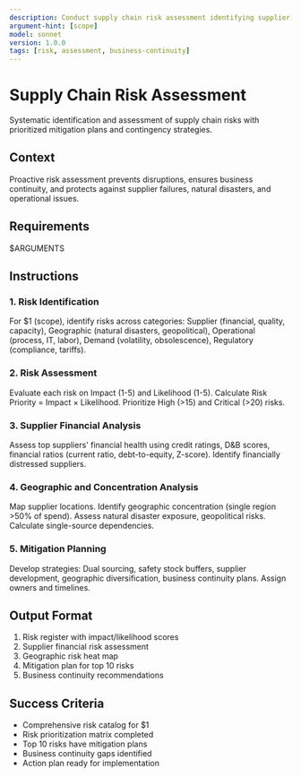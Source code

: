 ```yaml
---
description: Conduct supply chain risk assessment identifying supplier, operational, and geographic risks with mitigation strategies.
argument-hint: [scope]
model: sonnet
version: 1.0.0
tags: [risk, assessment, business-continuity]
---
```


# Supply Chain Risk Assessment

Systematic identification and assessment of supply chain risks with prioritized mitigation plans and contingency strategies.

## Context

Proactive risk assessment prevents disruptions, ensures business continuity, and protects against supplier failures, natural disasters, and operational issues.

## Requirements
$ARGUMENTS

## Instructions

### 1. Risk Identification
For $1 (scope), identify risks across categories: Supplier (financial, quality, capacity), Geographic (natural disasters, geopolitical), Operational (process, IT, labor), Demand (volatility, obsolescence), Regulatory (compliance, tariffs).

### 2. Risk Assessment
Evaluate each risk on Impact (1-5) and Likelihood (1-5). Calculate Risk Priority = Impact × Likelihood. Prioritize High (>15) and Critical (>20) risks.

### 3. Supplier Financial Analysis
Assess top suppliers' financial health using credit ratings, D&B scores, financial ratios (current ratio, debt-to-equity, Z-score). Identify financially distressed suppliers.

### 4. Geographic and Concentration Analysis
Map supplier locations. Identify geographic concentration (single region >50% of spend). Assess natural disaster exposure, geopolitical risks. Calculate single-source dependencies.

### 5. Mitigation Planning
Develop strategies: Dual sourcing, safety stock buffers, supplier development, geographic diversification, business continuity plans. Assign owners and timelines.

## Output Format
1. Risk register with impact/likelihood scores
2. Supplier financial risk assessment
3. Geographic risk heat map
4. Mitigation plan for top 10 risks
5. Business continuity recommendations

## Success Criteria
- Comprehensive risk catalog for $1
- Risk prioritization matrix completed
- Top 10 risks have mitigation plans
- Business continuity gaps identified
- Action plan ready for implementation
